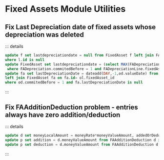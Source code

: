 # Fixed Assets Module Utilities

## Fix Last Depreciation date of fixed assets whose depreciation was deleted
::: details
```sql
update f set lastdepreciationdate = null from FixedAsset f left join FADepreciationLine l on l.fixedAsset_id = f.id
where l.id is null
update FixedAsset set lastdepreciationdate = (select MAX(FADepreciation.valueDate) from FADepreciationLine left join FADepreciation on FADepreciation.id = FADepreciationLine.fADepreciation_id
 where FADepreciation.commitedBefore = 1 and FADepreciationLine.fixedAsset_id = FixedAsset.id) 
update fa set lastDepreciationDate = dateadd(DAY,-1,od.valueDate) from FAOpeningDocument od left join FAOpeningDocLine ol on ol.FAOpeningDocument_id = od.id 
left join FixedAsset fa on fa.id= ol.fixedAsset_id
where od.commitedBefore = 1 and fa.lastDepreciationDate is null

```
:::

## Fix FAAdditionDeduction problem - entries always have zero addition/deduction
::: details
```sql
update d set moneyLocalAmount = moneyRate*moneyValueAmount, addedOrDeductedValue = moneyRate*moneyValueAmount from FAAdditionDeduction d
update p set addition = d.moneyValueAmount from FAAdditionDeduction d inner join FAPropertiesEntry p  on d.propertiesEntry_id = p.id where d.addition = 1
update p set deduction = d.moneyValueAmount from FAAdditionDeduction d inner join FAPropertiesEntry p  on d.propertiesEntry_id = p.id where d.addition = 0

```
:::
